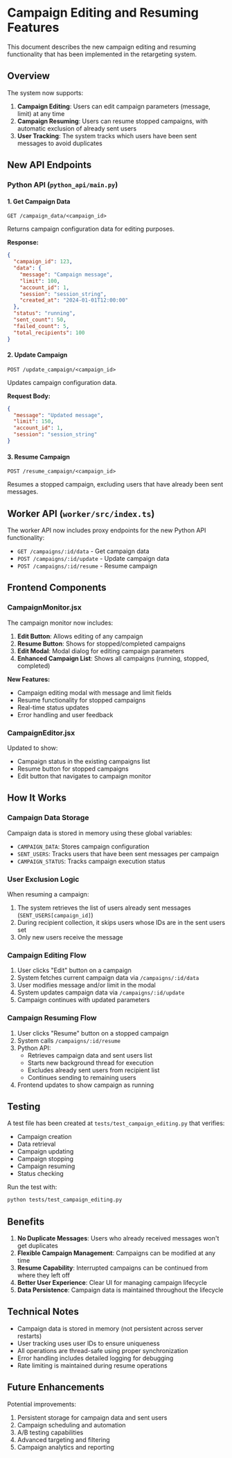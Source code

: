 # Campaign Editing and Resuming Features

This document describes the new campaign editing and resuming functionality that has been implemented in the retargeting system.

## Overview

The system now supports:
1. **Campaign Editing**: Users can edit campaign parameters (message, limit) at any time
2. **Campaign Resuming**: Users can resume stopped campaigns, with automatic exclusion of already sent users
3. **User Tracking**: The system tracks which users have been sent messages to avoid duplicates

## New API Endpoints

### Python API (`python_api/main.py`)

#### 1. Get Campaign Data
```
GET /campaign_data/<campaign_id>
```
Returns campaign configuration data for editing purposes.

**Response:**
```json
{
  "campaign_id": 123,
  "data": {
    "message": "Campaign message",
    "limit": 100,
    "account_id": 1,
    "session": "session_string",
    "created_at": "2024-01-01T12:00:00"
  },
  "status": "running",
  "sent_count": 50,
  "failed_count": 5,
  "total_recipients": 100
}
```

#### 2. Update Campaign
```
POST /update_campaign/<campaign_id>
```
Updates campaign configuration data.

**Request Body:**
```json
{
  "message": "Updated message",
  "limit": 150,
  "account_id": 1,
  "session": "session_string"
}
```

#### 3. Resume Campaign
```
POST /resume_campaign/<campaign_id>
```
Resumes a stopped campaign, excluding users that have already been sent messages.

## Worker API (`worker/src/index.ts`)

The worker API now includes proxy endpoints for the new Python API functionality:

- `GET /campaigns/:id/data` - Get campaign data
- `POST /campaigns/:id/update` - Update campaign data  
- `POST /campaigns/:id/resume` - Resume campaign

## Frontend Components

### CampaignMonitor.jsx

The campaign monitor now includes:

1. **Edit Button**: Allows editing of any campaign
2. **Resume Button**: Shows for stopped/completed campaigns
3. **Edit Modal**: Modal dialog for editing campaign parameters
4. **Enhanced Campaign List**: Shows all campaigns (running, stopped, completed)

**New Features:**
- Campaign editing modal with message and limit fields
- Resume functionality for stopped campaigns
- Real-time status updates
- Error handling and user feedback

### CampaignEditor.jsx

Updated to show:
- Campaign status in the existing campaigns list
- Resume button for stopped campaigns
- Edit button that navigates to campaign monitor

## How It Works

### Campaign Data Storage

Campaign data is stored in memory using these global variables:
- `CAMPAIGN_DATA`: Stores campaign configuration
- `SENT_USERS`: Tracks users that have been sent messages per campaign
- `CAMPAIGN_STATUS`: Tracks campaign execution status

### User Exclusion Logic

When resuming a campaign:
1. The system retrieves the list of users already sent messages (`SENT_USERS[campaign_id]`)
2. During recipient collection, it skips users whose IDs are in the sent users set
3. Only new users receive the message

### Campaign Editing Flow

1. User clicks "Edit" button on a campaign
2. System fetches current campaign data via `/campaigns/:id/data`
3. User modifies message and/or limit in the modal
4. System updates campaign data via `/campaigns/:id/update`
5. Campaign continues with updated parameters

### Campaign Resuming Flow

1. User clicks "Resume" button on a stopped campaign
2. System calls `/campaigns/:id/resume`
3. Python API:
   - Retrieves campaign data and sent users list
   - Starts new background thread for execution
   - Excludes already sent users from recipient list
   - Continues sending to remaining users
4. Frontend updates to show campaign as running

## Testing

A test file has been created at `tests/test_campaign_editing.py` that verifies:
- Campaign creation
- Data retrieval
- Campaign updating
- Campaign stopping
- Campaign resuming
- Status checking

Run the test with:
```bash
python tests/test_campaign_editing.py
```

## Benefits

1. **No Duplicate Messages**: Users who already received messages won't get duplicates
2. **Flexible Campaign Management**: Campaigns can be modified at any time
3. **Resume Capability**: Interrupted campaigns can be continued from where they left off
4. **Better User Experience**: Clear UI for managing campaign lifecycle
5. **Data Persistence**: Campaign data is maintained throughout the lifecycle

## Technical Notes

- Campaign data is stored in memory (not persistent across server restarts)
- User tracking uses user IDs to ensure uniqueness
- All operations are thread-safe using proper synchronization
- Error handling includes detailed logging for debugging
- Rate limiting is maintained during resume operations

## Future Enhancements

Potential improvements:
1. Persistent storage for campaign data and sent users
2. Campaign scheduling and automation
3. A/B testing capabilities
4. Advanced targeting and filtering
5. Campaign analytics and reporting 